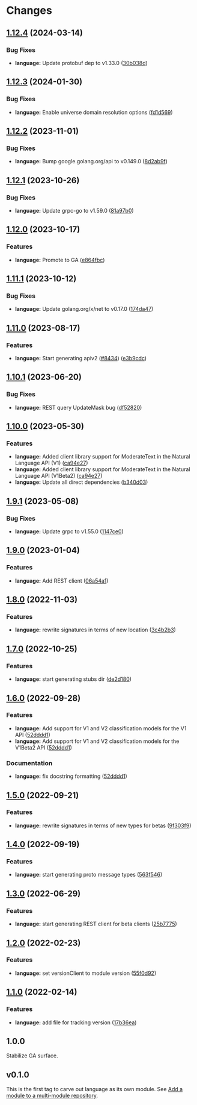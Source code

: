 # Changes


## [1.12.4](https://github.com/googleapis/google-cloud-go/compare/language/v1.12.3...language/v1.12.4) (2024-03-14)


### Bug Fixes

* **language:** Update protobuf dep to v1.33.0 ([30b038d](https://github.com/googleapis/google-cloud-go/commit/30b038d8cac0b8cd5dd4761c87f3f298760dd33a))

## [1.12.3](https://github.com/googleapis/google-cloud-go/compare/language/v1.12.2...language/v1.12.3) (2024-01-30)


### Bug Fixes

* **language:** Enable universe domain resolution options ([fd1d569](https://github.com/googleapis/google-cloud-go/commit/fd1d56930fa8a747be35a224611f4797b8aeb698))

## [1.12.2](https://github.com/googleapis/google-cloud-go/compare/language/v1.12.1...language/v1.12.2) (2023-11-01)


### Bug Fixes

* **language:** Bump google.golang.org/api to v0.149.0 ([8d2ab9f](https://github.com/googleapis/google-cloud-go/commit/8d2ab9f320a86c1c0fab90513fc05861561d0880))

## [1.12.1](https://github.com/googleapis/google-cloud-go/compare/language/v1.12.0...language/v1.12.1) (2023-10-26)


### Bug Fixes

* **language:** Update grpc-go to v1.59.0 ([81a97b0](https://github.com/googleapis/google-cloud-go/commit/81a97b06cb28b25432e4ece595c55a9857e960b7))

## [1.12.0](https://github.com/googleapis/google-cloud-go/compare/language/v1.11.1...language/v1.12.0) (2023-10-17)


### Features

* **language:** Promote to GA ([e864fbc](https://github.com/googleapis/google-cloud-go/commit/e864fbcbc4f0a49dfdb04850b07451074c57edc8))

## [1.11.1](https://github.com/googleapis/google-cloud-go/compare/language/v1.11.0...language/v1.11.1) (2023-10-12)


### Bug Fixes

* **language:** Update golang.org/x/net to v0.17.0 ([174da47](https://github.com/googleapis/google-cloud-go/commit/174da47254fefb12921bbfc65b7829a453af6f5d))

## [1.11.0](https://github.com/googleapis/google-cloud-go/compare/language/v1.10.1...language/v1.11.0) (2023-08-17)


### Features

* **language:** Start generating apiv2 ([#8434](https://github.com/googleapis/google-cloud-go/issues/8434)) ([e3b9cdc](https://github.com/googleapis/google-cloud-go/commit/e3b9cdc8d2fddcf829b9b308402be0b729242134))

## [1.10.1](https://github.com/googleapis/google-cloud-go/compare/language/v1.10.0...language/v1.10.1) (2023-06-20)


### Bug Fixes

* **language:** REST query UpdateMask bug ([df52820](https://github.com/googleapis/google-cloud-go/commit/df52820b0e7721954809a8aa8700b93c5662dc9b))

## [1.10.0](https://github.com/googleapis/google-cloud-go/compare/language/v1.9.1...language/v1.10.0) (2023-05-30)


### Features

* **language:** Added client library support for ModerateText in the Natural Language API (V1) ([ca94e27](https://github.com/googleapis/google-cloud-go/commit/ca94e2724f9e2610b46aefd0a3b5ddc06102e91b))
* **language:** Added client library support for ModerateText in the Natural Language API (V1Beta2) ([ca94e27](https://github.com/googleapis/google-cloud-go/commit/ca94e2724f9e2610b46aefd0a3b5ddc06102e91b))
* **language:** Update all direct dependencies ([b340d03](https://github.com/googleapis/google-cloud-go/commit/b340d030f2b52a4ce48846ce63984b28583abde6))

## [1.9.1](https://github.com/googleapis/google-cloud-go/compare/language/v1.9.0...language/v1.9.1) (2023-05-08)


### Bug Fixes

* **language:** Update grpc to v1.55.0 ([1147ce0](https://github.com/googleapis/google-cloud-go/commit/1147ce02a990276ca4f8ab7a1ab65c14da4450ef))

## [1.9.0](https://github.com/googleapis/google-cloud-go/compare/language/v1.8.0...language/v1.9.0) (2023-01-04)


### Features

* **language:** Add REST client ([06a54a1](https://github.com/googleapis/google-cloud-go/commit/06a54a16a5866cce966547c51e203b9e09a25bc0))

## [1.8.0](https://github.com/googleapis/google-cloud-go/compare/language/v1.7.0...language/v1.8.0) (2022-11-03)


### Features

* **language:** rewrite signatures in terms of new location ([3c4b2b3](https://github.com/googleapis/google-cloud-go/commit/3c4b2b34565795537aac1661e6af2442437e34ad))

## [1.7.0](https://github.com/googleapis/google-cloud-go/compare/language/v1.6.0...language/v1.7.0) (2022-10-25)


### Features

* **language:** start generating stubs dir ([de2d180](https://github.com/googleapis/google-cloud-go/commit/de2d18066dc613b72f6f8db93ca60146dabcfdcc))

## [1.6.0](https://github.com/googleapis/google-cloud-go/compare/language/v1.5.0...language/v1.6.0) (2022-09-28)


### Features

* **language:** Add support for V1 and V2 classification models for the V1 API ([52dddd1](https://github.com/googleapis/google-cloud-go/commit/52dddd1ed89fbe77e1859311c3b993a77a82bfc7))
* **language:** Add support for V1 and V2 classification models for the V1Beta2 API ([52dddd1](https://github.com/googleapis/google-cloud-go/commit/52dddd1ed89fbe77e1859311c3b993a77a82bfc7))


### Documentation

* **language:** fix docstring formatting ([52dddd1](https://github.com/googleapis/google-cloud-go/commit/52dddd1ed89fbe77e1859311c3b993a77a82bfc7))

## [1.5.0](https://github.com/googleapis/google-cloud-go/compare/language/v1.4.0...language/v1.5.0) (2022-09-21)


### Features

* **language:** rewrite signatures in terms of new types for betas ([9f303f9](https://github.com/googleapis/google-cloud-go/commit/9f303f9efc2e919a9a6bd828f3cdb1fcb3b8b390))

## [1.4.0](https://github.com/googleapis/google-cloud-go/compare/language/v1.3.0...language/v1.4.0) (2022-09-19)


### Features

* **language:** start generating proto message types ([563f546](https://github.com/googleapis/google-cloud-go/commit/563f546262e68102644db64134d1071fc8caa383))

## [1.3.0](https://github.com/googleapis/google-cloud-go/compare/language/v1.2.0...language/v1.3.0) (2022-06-29)


### Features

* **language:** start generating REST client for beta clients ([25b7775](https://github.com/googleapis/google-cloud-go/commit/25b77757c1e6f372e03bf99ab7461264bba48d26))

## [1.2.0](https://github.com/googleapis/google-cloud-go/compare/language/v1.1.0...language/v1.2.0) (2022-02-23)


### Features

* **language:** set versionClient to module version ([55f0d92](https://github.com/googleapis/google-cloud-go/commit/55f0d92bf112f14b024b4ab0076c9875a17423c9))

## [1.1.0](https://github.com/googleapis/google-cloud-go/compare/language/v1.0.0...language/v1.1.0) (2022-02-14)


### Features

* **language:** add file for tracking version ([17b36ea](https://github.com/googleapis/google-cloud-go/commit/17b36ead42a96b1a01105122074e65164357519e))

## 1.0.0

Stabilize GA surface.

## v0.1.0

This is the first tag to carve out language as its own module. See
[Add a module to a multi-module repository](https://github.com/golang/go/wiki/Modules#is-it-possible-to-add-a-module-to-a-multi-module-repository).
